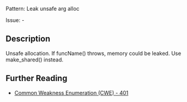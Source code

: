 Pattern: Leak unsafe arg alloc

Issue: -

## Description

Unsafe allocation. If funcName() throws, memory could be leaked. Use make_shared<int>() instead.

## Further Reading

* [Common Weakness Enumeration (CWE) - 401](https://cwe.mitre.org/data/definitions/401.html)